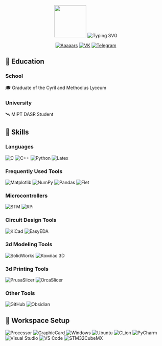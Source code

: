 <div id="header" align="center">
  <img src="https://media.giphy.com/media/M9gbBd9nbDrOTu1Mqx/giphy.gif" width="100"/>

  <img src="https://readme-typing-svg.demolab.com?font=Fira+Code&pause=5000&color=EEEEEE&width=435&lines=Hello+from+MIPT!+My+name+is+Aaaaars!" alt="Typing SVG">

  [![Aaaaars](https://img.shields.io/badge/Aaaaars-181717?style=for-the-badge&logo=telegram&logoColor=white)](https://t.me/aaaaarseniy)
  [![VK](https://img.shields.io/badge/VK-0077FF?style=for-the-badge&logo=vk&logoColor=white)](https://vk.com/a_lokhmatov)
  [![Telegram](https://img.shields.io/badge/Telegram-0088cc?style=for-the-badge&logo=telegram&logoColor=white)](https://t.me/alokhmatov)
</div>


## 🤧 Education

### School

🎓 Graduate of the Cyril and Methodius Lyceum

### University

🛰️ MIPT DASR Student

## 🤯 Skills

### Languages

![C](https://img.shields.io/badge/C-00599C?style=for-the-badge&logo=c&logoColor=white)
![C++](https://img.shields.io/badge/c++-%2300599C.svg?style=for-the-badge&logo=c%2B%2B&logoColor=white)
![Python](https://img.shields.io/badge/Python-3776AB?style=for-the-badge&logo=python&logoColor=white)
![Latex](https://img.shields.io/badge/LaTeX-47A141?style=for-the-badge&logo=latex&logoColor=white)

### Frequently Used Tools

![Matplotlib](https://img.shields.io/badge/Matplotlib-11557C?style=for-the-badge&logo=python&logoColor=white)
![NumPy](https://img.shields.io/badge/NumPy-013243?style=for-the-badge&logo=numpy&logoColor=white)
![Pandas](https://img.shields.io/badge/Pandas-150458?style=for-the-badge&logo=pandas&logoColor=white)
![Flet](https://img.shields.io/badge/Flet-0178FF?style=for-the-badge&logo=flutter&logoColor=white)

### Microcontrollers

![STM](https://img.shields.io/badge/STM-03234B?style=for-the-badge&logo=stmicroelectronics&logoColor=white)
![RPi](https://img.shields.io/badge/Raspberry%20Pi-A22846?style=for-the-badge&logo=raspberry-pi&logoColor=white)

### Circuit Design Tools

![KiCad](https://img.shields.io/badge/KiCad-314CB0?style=for-the-badge&logo=kicad&logoColor=white)
![EasyEDA](https://img.shields.io/badge/EasyEDA-5C20B0?style=for-the-badge&logo=easyeda&logoColor=white)

### 3d Modeling Tools

![SolidWorks](https://img.shields.io/badge/SolidWorks-FF0000?style=for-the-badge&logo=dassaultsystemes&logoColor=white)
![Компас 3D](https://img.shields.io/badge/Компас3D-007ACC?style=for-the-badge&logo=kompas&logoColor=white)

### 3d Printing Tools

![PrusaSlicer](https://img.shields.io/badge/PrusaSlicer-FF6600?style=for-the-badge&logo=prusa&logoColor=white)
![OrcaSlicer](https://img.shields.io/badge/OrcaSlicer-0879B5?style=for-the-badge&logo=orcaslicer&logoColor=white)

### Other Tools

![GitHub](https://img.shields.io/badge/GitHub-181717?style=for-the-badge&logo=github&logoColor=white)
![Obsidian](https://img.shields.io/badge/Obsidian-7C3AED?style=for-the-badge&logo=obsidian&logoColor=white)

## 🥰 Workspace Setup

![Processor](https://img.shields.io/badge/AMD-Ryzen_5_5000-ff6200?style=for-the-badge&logo=amd&logoColor=white)
![GraphicCard](https://img.shields.io/badge/AMD-Radeon-ff0000?style=for-the-badge&logo=amd&logoColor=white)
![Windows](https://img.shields.io/badge/Windows_11-0078D6?style=for-the-badge&logo=windows&logoColor=white)
![Ubuntu](https://img.shields.io/badge/Ubuntu-E95420?style=for-the-badge&logo=ubuntu&logoColor=white)
![CLion](https://img.shields.io/badge/CLion-143?style=for-the-badge&logo=clion&logoColor=black&color=black&labelColor=34eb9f)
![PyCharm](https://img.shields.io/badge/pycharm-143?style=for-the-badge&logo=pycharm&logoColor=black&color=black&labelColor=7cfa5c)
![Visual Studio](https://img.shields.io/badge/Visual_Studio-5C2D91?style=for-the-badge&logo=visualstudio&logoColor=white)
![VS Code](https://img.shields.io/badge/VS_Code-007ACC?style=for-the-badge&logo=visualstudiocode&logoColor=white)
![STM32CubeMX](https://img.shields.io/badge/STM32CubeMX-03234B?style=for-the-badge&logo=stmicroelectronics&logoColor=white)



